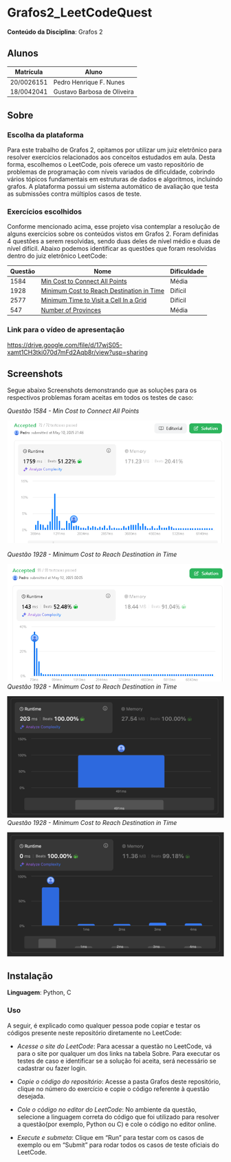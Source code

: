 # Grafos2_LeetCodeQuest

**Conteúdo da Disciplina**: Grafos 2 <br>

## Alunos

| Matrícula  | Aluno                       |
| ---------- | --------------------------- |
| 20/0026151 | Pedro Henrique F. Nunes     |
| 18/0042041 | Gustavo Barbosa de Oliveira |

## Sobre

<!-- Descreva os objetivos do seu projeto e como ele funciona. -->

### Escolha da plataforma

Para este trabalho de Grafos 2, opitamos por utilizar um juiz eletrônico para resolver exercícios relacionados aos conceitos estudados em aula. Desta forma, escolhemos o LeetCode, pois oferece um vasto repositório de problemas de programação com níveis variados de dificuldade, cobrindo vários tópicos fundamentais em estruturas de dados e algoritmos, incluindo grafos. A plataforma possui um sistema automático de avaliação que testa as submissões contra múltiplos casos de teste.

### Exercícios escolhidos

Conforme mencionado acima, esse projeto visa contemplar a resolução de alguns exercícios sobre os conteúdos vistos em Grafos 2. Foram definidas 4 questões a serem resolvidas, sendo duas deles de nível médio e duas de nível difícil. Abaixo podemos identificar as questões que foram resolvidas dentro do juiz eletrônico LeetCode:

| Questão | Nome                                                                                                                              | Dificuldade |
| ------- | --------------------------------------------------------------------------------------------------------------------------------- | ----------- |
| 1584    | [Min Cost to Connect All Points](https://leetcode.com/problems/min-cost-to-connect-all-points/description/)                       | Média       |
| 1928    | [Minimum Cost to Reach Destination in Time](https://leetcode.com/problems/minimum-cost-to-reach-destination-in-time/description/) | Difícil     |
| 2577    | [Minimum Time to Visit a Cell In a Grid](https://leetcode.com/problems/minimum-time-to-visit-a-cell-in-a-grid/)                   | Difícil     |
| 547     | [Number of Provinces](https://leetcode.com/problems/number-of-provinces/)                                                         | Média       |

### Link para o vídeo de apresentação
https://drive.google.com/file/d/17wjS05-xamt1CH3tki070d7mFd2Aqb8r/view?usp=sharing

## Screenshots

Segue abaixo Screenshots demonstrando que as soluções para os respectivos problemas foram aceitas em todos os testes de caso:

_Questão 1584 - Min Cost to Connect All Points_

![Questão 1584 - Min Cost to Connect All Points](Grafos2/Questao_1584/LC1584.png)

_Questão 1928 - Minimum Cost to Reach Destination in Time_

![Questão 1928 - Minimum Cost to Reach Destination in Time](Grafos2/Questao_1928/LC1928.png)
_Questão 1928 - Minimum Cost to Reach Destination in Time_

![Questão 2577 - Minimum Time to Visit a Cell In a Grid](Grafos2/Questao_2577/2577.png)
_Questão 1928 - Minimum Cost to Reach Destination in Time_

![Questão 547 - Number of Provinces](Grafos2/Questao_547/547.png)

## Instalação

**Linguagem**: Python, C

<!-- Descreva os pré-requisitos para rodar o seu projeto e os comandos necessários -->

### Uso

<!-- Explique como usar seu projeto caso haja algum passo a passo após o comando de execução. -->

A seguir, é explicado como qualquer pessoa pode copiar e testar os códigos presente neste repositório diretamente no LeetCode:

- _Acesse o site do LeetCode_:
  Para acessar a questão no LeetCode, vá para o site por qualquer um dos links na tabela Sobre. Para executar os testes de caso e identificar se a solução foi aceita, será necessário se cadastrar ou fazer login.

- _Copie o código do repositório_:
  Acesse a pasta Grafos deste repositório, clique no número do exercício e copie o código referente à questão desejada.

- _Cole o código no editor do LeetCode_:
  No ambiente da questão, selecione a linguagem correta do código que foi utilizado para resolver a questão(por exemplo, Python ou C) e cole o código no editor online.

- _Execute e submeta_:
  Clique em “Run” para testar com os casos de exemplo ou em “Submit” para rodar todos os casos de teste oficiais do LeetCode.
